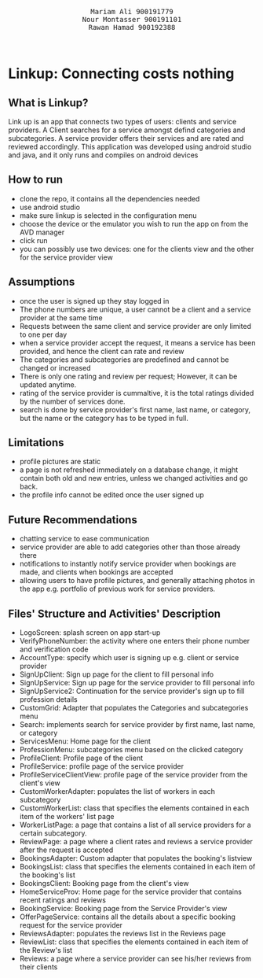 <pre>
<p align="center">
Mariam Ali 900191779
Nour Montasser 900191101
Rawan Hamad 900192388
</p>
</pre>
# Linkup: Connecting costs nothing

## What is Linkup?
Link up is an app that connects two types of users: clients and service providers. A Client searches for a service amongst defind categories and subcategories. A service provider offers their services and are rated and reviewed accordingly. This application was developed using android studio and java, and it only runs and compiles on android devices

## How to run
- clone the repo, it contains all the dependencies needed
- use android studio
- make sure linkup is selected in the configuration menu
- choose the device or the emulator you wish to run the app on from the AVD manager
- click run
- you can possibly use two devices: one for the clients view and the other for the service provider view

## Assumptions
- once the user is signed up they stay logged in
- The phone numbers are unique, a user cannot be a client and a service provider at the same time
- Requests between the same client and service provider are only limited to one per day
- when a service provider accept the request, it means a service has been provided, and hence the client can rate and review
- The categories and subcategories are predefined and cannot be changed or increased
- There is only one rating and review per request; However, it can be updated anytime.
- rating of the service provider is cummaltive, it is the total ratings divided by the number of services done.
- search is done by service provider's first name, last name, or category, but the name or the category has to be typed in full.

## Limitations
- profile pictures are static
- a page is not refreshed immediately on a database change, it might contain both old and new entries,
   unless we changed activities and go back.
- the profile info cannot be edited once the user signed up

## Future Recommendations
- chatting service to ease communication 
- service provider are able to add categories other than those already there
- notifications to instantly notify service provider when bookings are made, and clients when bookings are accepted
- allowing users to have profile pictures, and generally attaching photos in the app e.g. portfolio of previous work for service providers.

## Files' Structure and Activities' Description
- LogoScreen: splash screen on app start-up
- VerifyPhoneNumber: the activity where one enters their phone number and verification code
- AccountType: specify which user is signing up e.g. client or service provider
- SignUpClient: Sign up page for the client to fill personal info
- SignUpService: Sign up page for the service provider to fill personal info
- SignUpService2: Continuation for the service provider's sign up to fill profession details
- CustomGrid: Adapter that populates the Categories and subcategories menu
- Search: implements search for service provider by first name, last name, or category
- ServicesMenu: Home page for the client
- ProfessionMenu: subcategories menu based on the clicked category
- ProfileClient: Profile page of the client
- ProfileService: profile page of the service provider
- ProfileServiceClientView: profile page of the service provider from the client's view
- CustomWorkerAdapter: populates the list of workers in each subcategory
- CustomWorkerList: class that specifies the elements contained in each item of the workers' list page
- WorkerListPage: a page that contains a list of all service providers for a certain subcategory.
- ReviewPage: a page where a client rates and reviews a service provider after the request is accepted
- BookingsAdapter: Custom adapter that populates the booking's listview
- BookingsList: class that specifies the elements contained in each item of the booking's list
- BookingsClient: Booking page from the client's view
- HomeServiceProv: Home page for the service provider that contains recent ratings and reviews
- BookingService: Booking page from the Service Provider's view
- OfferPageService: contains all the details about a specific booking request for the service provider
- ReviewsAdapter: populates the reviews list in the Reviews page
- ReviewList: class that specifies the elements contained in each item of the Review's list
- Reviews: a page where a service provider can see his/her reviews from their clients



